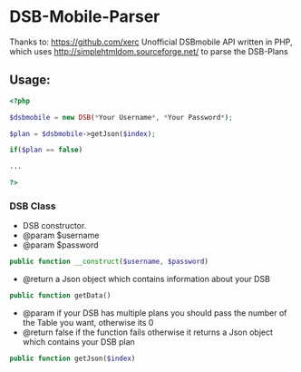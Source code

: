 # DSB-Mobile-Parser
Thanks to: https://github.com/xerc
Unofficial DSBmobile API written in PHP, which uses http://simplehtmldom.sourceforge.net/ to parse the DSB-Plans
## Usage:
```php
<?php

$dsbmobile = new DSB(*Your Username*, *Your Password*);

$plan = $dsbmobile->getJson($index);

if($plan == false)

...

?>
```

### DSB Class

  * DSB constructor.
  * @param $username
  * @param $password
  
```php
public function __construct($username, $password)
```

  * @return a Json object which contains information about your DSB
  
```php
public function getData()
```

  * @param if your DSB has multiple plans you should pass the number of the Table you want, otherwise its 0
  * @return false if the function fails otherwise it returns a Json object which contains your DSB plan
  
```php
public function getJson($index)
```



